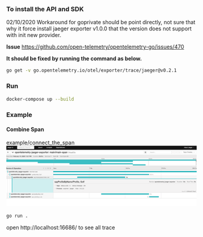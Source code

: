 ### To install the API and SDK

02/10/2020 Workaround for goprivate should be point directly, not sure that why it force install jaeger exporter v1.0.0 that the version does not support with init new provider.

**Issue** https://github.com/open-telemetry/opentelemetry-go/issues/470

**It should be fixed by running the command as below.**

```sh
go get -v go.opentelemetry.io/otel/exporter/trace/jaeger@v0.2.1
```

### Run

```sh
docker-compose up --build
```

### Example

#### Combine Span

example/connect_the_span
![screenshot](https://raw.githubusercontent.com/iamgoangle/opentelemetry-jaeger-exporter/master/example/connect_the_span/screenshot.png "screenshot")

```sh
go run .
```

open http://localhost:16686/ to see all trace
